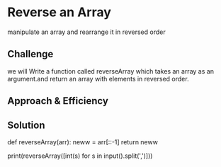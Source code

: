 # Reverse an Array
manipulate an array and rearrange it in reversed order
## Challenge
<!-- Description of the challenge -->
we will Write a function called reverseArray which takes an array as an argument.and return an array with elements in reversed order.

## Approach & Efficiency
<!-- What approach did you take? Why? What is the Big O space/time for this approach? -->

## Solution
<!-- Embedded whiteboard image -->
def reverseArray(arr):
 neww = arr[::-1]
 return neww

print(reverseArray([int(s) for s in input().split(',')]))